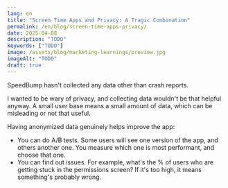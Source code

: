 ```yaml
---
lang: en
title: "Screen Time Apps and Privacy: A Tragic Combination"
permalink: /en/blog/screen-time-apps-privacy/
date: 2025-04-08
description: "TODO"
keywords: ["TODO"]
image: /assets/blog/marketing-learnings/preview.jpg
imageAlt: "TODO"
draft: true
---
```


SpeedBump hasn't collected any data other than crash reports.

I wanted to be wary of privacy, and collecting data wouldn't be that helpful anyway. A small user base means a small amount of data, which can be misleading or not that useful.

Having anonymized data genuinely helps improve the app:

* You can do A/B tests. Some users will see one version of the app, and others another one. You measure which one is most performant, and choose that one.
* You can find out issues. For example, what's the % of users who are getting stuck in the permissions screen? If it's too high, it means something's probably wrong.
